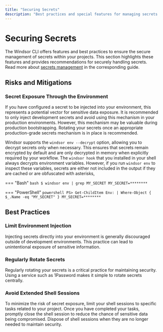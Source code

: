 ```yaml
---
title: "Securing Secrets"
description: "Best practices and special features for managing secrets securely with Windsor CLI."
---
```


# Securing Secrets
The Windsor CLI offers features and best practices to ensure the secure management of secrets within your projects. This section highlights these features and provides recommendations for securely handling secrets. Read more about [secrets management](../guides/secrets.md) in the corresponding guide.

## Risks and Mitigations

### Secret Exposure Through the Environment
If you have configured a secret to be injected into your environment, this represents a potential vector for sensitive data exposure. It is recommended to only inject development secrets and avoid using this mechanism in your production environments. However, this mechanism may be valuable during production bootstrapping. Rotating your secrets once an appropriate production-grade secrets mechanism is in place is recommended.

Windsor supports the `windsor env --decrypt` option, allowing you to decrypt secrets only when necessary. This ensures that secrets remain encrypted by default and are only decrypted in memory when explicitly required by your workflow. The `windsor hook` that you installed in your shell always decrypts environment variables. However, if you run `windsor env` to inspect these variables, secrets are either not included in the output if they are cached or are obfuscated with asterisks,

=== "Bash"
    ```bash
    $ windsor env | grep MY_SECRET
    MY_SECRET=********
    ```

=== "PowerShell"
    ```powershell
    PS> Get-ChildItem Env: | Where-Object { $_.Name -eq "MY_SECRET" }
    MY_SECRET=********
    ```

## Best Practices

### Limit Environment Injection
Injecting secrets directly into your environment is generally discouraged outside of development environments. This practice can lead to unintentional exposure of sensitive information.

### Regularly Rotate Secrets
Regularly rotating your secrets is a critical practice for maintaining security. Using a service such as 1Password makes it simple to rotate secrets centrally.

### Avoid Extended Shell Sessions
To minimize the risk of secret exposure, limit your shell sessions to specific tasks related to your project. Once you have completed your tasks, promptly close the shell session to reduce the chance of sensitive data being compromised. Dispose of shell sessions when they are no longer needed to maintain security.
